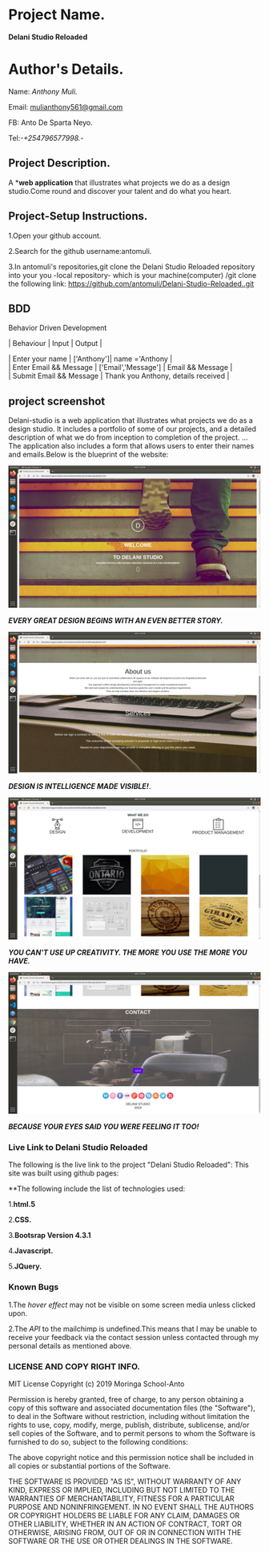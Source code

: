# Project Name.
**Delani Studio Reloaded**

# Author's Details.
Name: *Anthony Muli.*

Email: mulianthony561@gmail.com

FB: Anto De Sparta Neyo.

Tel:*-+254796577998.-*

## Project Description.
A ***web application** that illustrates what projects we do as a design studio.Come round and discover your talent and do what you heart.


## Project-Setup Instructions.
1.Open your github account.

2.Search for the github username:antomuli.

3.In antomuli's repositories,git clone the Delani Studio Reloaded repository into your you -local repository- which is your machine(computer) /git clone the following link: https://github.com/antomuli/Delani-Studio-Reloaded..git

## BDD 

Behavior  Driven  Development

|  Behaviour | Input  |  Output |   

|  Enter your name |   ['Anthony']| name ='Anthony   |   
|   Enter Email && Message |  ['Email','Message']  |  	Email && Message |   
|  Submit	Email && Message  |  Thank you Anthony, details received |  


## project screenshot
Delani-studio is a web application that illustrates what projects we do as a design studio. It includes a portfolio of some of our projects, and a detailed description of what we do from inception to completion of the project. ... The application also includes a form that allows users to enter their names and emails.Below is the blueprint of the website:

![landing-page](img/Landing-Page.jpg)

***EVERY GREAT DESIGN BEGINS WITH AN EVEN BETTER STORY.***

![Aboutus](/img/Aboutus.jpg)

***DESIGN IS INTELLIGENCE MADE VISIBLE!***.

![What-we-do](/img/What-we-do.jpg)

***YOU CAN'T USE UP CREATIVITY. THE MORE YOU USE THE MORE YOU HAVE.***

![Contact](/img/Contact.jpg)

***BECAUSE YOUR EYES SAID YOU WERE FEELING IT TOO!***


### Live Link to Delani Studio Reloaded
The following is the live link to the project "Delani Studio Reloaded": This site was built using github pages: 

**The following include the list of technologies used: 

1.**html.5**

2.**CSS.**

3.**Bootsrap Version 4.3.1**

4.**Javascript.**

5.**JQuery.**

### Known Bugs

1.The *hover effect* may not be visible on some screen media unless clicked upon.

2.The *API* to the mailchimp is undefined.This means that I may be unable to receive your feedback via the contact session unless contacted through my personal details as mentioned above.

### LICENSE AND COPY RIGHT INFO.
MIT License
 Copyright (c) 2019 Moringa School-Anto

Permission is hereby granted, free of charge, to any person obtaining a copy of this software and associated documentation files (the "Software"), to deal in the Software without restriction, including without limitation the rights to use, copy, modify, merge, publish, distribute, sublicense, and/or sell copies of the Software, and to permit persons to whom the Software is furnished to do so, subject to the following conditions:

The above copyright notice and this permission notice shall be included in all copies or substantial portions of the Software.

THE SOFTWARE IS PROVIDED "AS IS", WITHOUT WARRANTY OF ANY KIND, EXPRESS OR IMPLIED, INCLUDING BUT NOT LIMITED TO THE WARRANTIES OF MERCHANTABILITY, FITNESS FOR A PARTICULAR PURPOSE AND NONINFRINGEMENT. IN NO EVENT SHALL THE AUTHORS OR COPYRIGHT HOLDERS BE LIABLE FOR ANY CLAIM, DAMAGES OR OTHER LIABILITY, WHETHER IN AN ACTION OF CONTRACT, TORT OR OTHERWISE, ARISING FROM, OUT OF OR IN CONNECTION WITH THE SOFTWARE OR THE USE OR OTHER DEALINGS IN THE SOFTWARE.